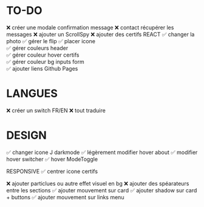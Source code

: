 # TO-DO
❌ créer une modale confirmation message
❌ contact récupérer les messages
❌ ajouter un ScrollSpy
❌ ajouter des certifs REACT
✅ changer la photo
✅ gérer le flip
✅ placer icone  
✅ gérer couleurs header  
✅ gérer couleur hover certifs  
✅ gérer couleur bg inputs form   
✅ ajouter liens Github Pages 

# LANGUES
❌ créer un switch FR/EN
❌ tout traduire

# DESIGN
✅ changer icone J darkmode
✅ légèrement modifier hover about
✅ modifier hover switcher
✅ hover ModeToggle

RESPONSIVE
✅ centrer icone certifs

❌ ajouter particlues ou autre effet visuel en bg
❌ ajouter des spéarateurs entre les sections
✅ ajouter mouvement sur card
✅ ajouter shadow sur card + buttons
✅ ajouter mouvement sur links menu

